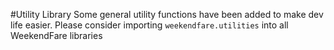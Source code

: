 #Utility Library
Some general utility functions have been added to make dev life easier.  Please consider importing `weekendfare.utilities` into all WeekendFare libraries
